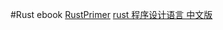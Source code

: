 #Rust ebook
[RustPrimer](https://github.com/rustcc/RustPrimer)
[rust 程序设计语言 中文版](https://github.com/KaiserY/rust-book-chinese)
